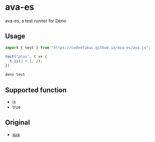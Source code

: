 # ava-es

ava-es, a test runner for Deno

## Usage

```js
import { test } from "https://code4fukui.github.io/ava-es/ava.js";

test("plus", t => {
  t.is(1 + 1, 2);
})
```

```bash
deno test
```

## Supported function

- is
- true

## Original

- [ava](https://github.com/avajs/ava)
